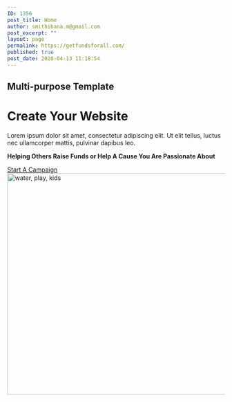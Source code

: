 ```yaml
---
ID: 1356
post_title: Home
author: smithibana.m@gmail.com
post_excerpt: ""
layout: page
permalink: https://getfundsforall.com/
published: true
post_date: 2020-04-13 11:18:54
---
```

<h2>Multi-purpose Template</h2>		
			<h1>Create Your Website</h1>		
		<p>Lorem ipsum dolor sit amet, consectetur adipiscing elit. Ut elit tellus, luctus nec ullamcorper mattis, pulvinar dapibus leo.</p><p><strong>Helping Others Raise Funds or Help A Cause You Are Passionate About </strong></p>		
			<a href="#" role="button">
						Start A Campaign 
					</a>
										<img width="768" height="512" src="https://getfundsforall.com/wp-content/uploads/2020/11/water-play-kids-863053-768x512.jpg" alt="water, play, kids" loading="lazy" srcset="https://getfundsforall.com/wp-content/uploads/2020/11/water-play-kids-863053-768x512.jpg 768w, https://getfundsforall.com/wp-content/uploads/2020/11/water-play-kids-863053-300x200.jpg 300w, https://getfundsforall.com/wp-content/uploads/2020/11/water-play-kids-863053-1024x682.jpg 1024w, https://getfundsforall.com/wp-content/uploads/2020/11/water-play-kids-863053.jpg 1280w" sizes="(max-width: 768px) 100vw, 768px" />